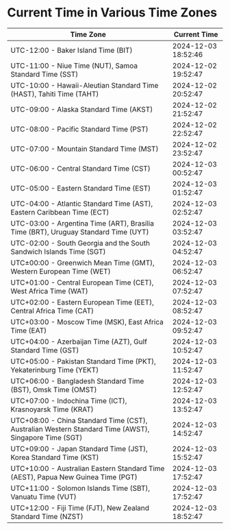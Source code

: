 # Current Time in Various Time Zones

| Time Zone | Current Time |
|-----------|--------------|
| UTC-12:00 - Baker Island Time (BIT) | 2024-12-03 18:52:46 |
| UTC-11:00 - Niue Time (NUT), Samoa Standard Time (SST) | 2024-12-02 19:52:47 |
| UTC-10:00 - Hawaii-Aleutian Standard Time (HAST), Tahiti Time (TAHT) | 2024-12-02 20:52:47 |
| UTC-09:00 - Alaska Standard Time (AKST) | 2024-12-02 21:52:47 |
| UTC-08:00 - Pacific Standard Time (PST) | 2024-12-02 22:52:47 |
| UTC-07:00 - Mountain Standard Time (MST) | 2024-12-02 23:52:47 |
| UTC-06:00 - Central Standard Time (CST) | 2024-12-03 00:52:47 |
| UTC-05:00 - Eastern Standard Time (EST) | 2024-12-03 01:52:47 |
| UTC-04:00 - Atlantic Standard Time (AST), Eastern Caribbean Time (ECT) | 2024-12-03 02:52:47 |
| UTC-03:00 - Argentina Time (ART), Brasília Time (BRT), Uruguay Standard Time (UYT) | 2024-12-03 03:52:47 |
| UTC-02:00 - South Georgia and the South Sandwich Islands Time (SGT) | 2024-12-03 04:52:47 |
| UTC±00:00 - Greenwich Mean Time (GMT), Western European Time (WET) | 2024-12-03 06:52:47 |
| UTC+01:00 - Central European Time (CET), West Africa Time (WAT) | 2024-12-03 07:52:47 |
| UTC+02:00 - Eastern European Time (EET), Central Africa Time (CAT) | 2024-12-03 08:52:47 |
| UTC+03:00 - Moscow Time (MSK), East Africa Time (EAT) | 2024-12-03 09:52:47 |
| UTC+04:00 - Azerbaijan Time (AZT), Gulf Standard Time (GST) | 2024-12-03 10:52:47 |
| UTC+05:00 - Pakistan Standard Time (PKT), Yekaterinburg Time (YEKT) | 2024-12-03 11:52:47 |
| UTC+06:00 - Bangladesh Standard Time (BST), Omsk Time (OMST) | 2024-12-03 12:52:47 |
| UTC+07:00 - Indochina Time (ICT), Krasnoyarsk Time (KRAT) | 2024-12-03 13:52:47 |
| UTC+08:00 - China Standard Time (CST), Australian Western Standard Time (AWST), Singapore Time (SGT) | 2024-12-03 14:52:47 |
| UTC+09:00 - Japan Standard Time (JST), Korea Standard Time (KST) | 2024-12-03 15:52:47 |
| UTC+10:00 - Australian Eastern Standard Time (AEST), Papua New Guinea Time (PGT) | 2024-12-03 17:52:47 |
| UTC+11:00 - Solomon Islands Time (SBT), Vanuatu Time (VUT) | 2024-12-03 17:52:47 |
| UTC+12:00 - Fiji Time (FJT), New Zealand Standard Time (NZST) | 2024-12-03 18:52:47 |
